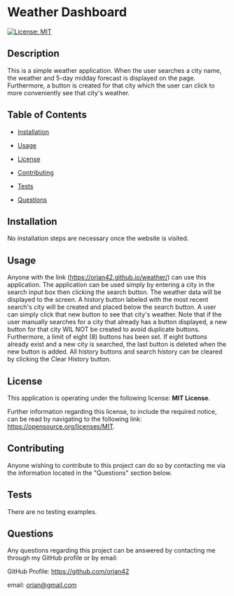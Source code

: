# Weather Dashboard
  
[![License: MIT](https://img.shields.io/badge/License-MIT-yellow.svg)](https://opensource.org/licenses/MIT)
  

## Description
  

This is a simple weather application.  When the user searches a city name, the weather and 5-day midday forecast is displayed on the page.  Furthermore, a button is created for that city which the user can click to more conveniently see that city's weather.
  

## Table of Contents
  

- [Installation](#installation)
  
- [Usage](#usage)
  
- [License](#license)
  
- [Contributing](#contributing)
  
- [Tests](#tests)
  
- [Questions](#questions)
  

## Installation
  

No installation steps are necessary once the website is visited.
  

## Usage
  

Anyone with the link (https://orian42.github.io/weather/) can use this application.  The application can be used simply by entering a city in the search input box then clicking the search button.  The weather data will be displayed to the screen.  A history button labeled with the most recent search's city will be created and placed below the search button.  A user can simply click that new button to see that city's weather.  Note that if the user manually searches for a city that already has a button displayed, a new button for that city WIL NOT be created to avoid duplicate buttons.  Furthermore, a limit of eight (8) buttons has been set.  If eight buttons already exist and a new city is searched, the last button is deleted when the new button is added.  All history buttons and search history can be cleared by clicking the Clear History button.
  

## License
  

This application is operating under the following license: **MIT License**.  
  

Further information regarding this license, to include the required notice, can be read by navigating to the following link: https://opensource.org/licenses/MIT.
  

## Contributing
  

Anyone wishing to contribute to this project can do so by contacting me via the information located in the "Questions" section below.
  

## Tests
  

There are no testing examples.
  

## Questions
  

Any questions regarding this project can be answered by contacting me through my GitHub profile or by email:
  
GitHub Profile: https://github.com/orian42
  
email: orian@gmail.com
